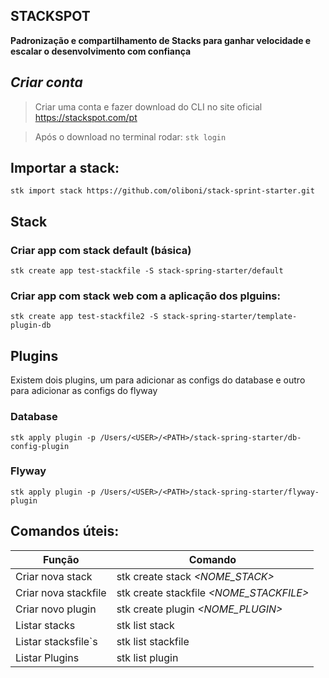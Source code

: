 ## STACKSPOT
**Padronização e compartilhamento de Stacks para ganhar velocidade e escalar o desenvolvimento com confiança**

## *Criar conta*
> Criar uma conta e fazer download do CLI no site oficial <https://stackspot.com/pt>

> Após o download no terminal rodar:
> ``stk login``

## Importar a stack:
```
stk import stack https://github.com/oliboni/stack-sprint-starter.git
```

## Stack

### Criar app com stack default (básica)
```
stk create app test-stackfile -S stack-spring-starter/default
```
### Criar app com stack web com a aplicação dos plguins:
```
stk create app test-stackfile2 -S stack-spring-starter/template-plugin-db
```

## Plugins

Existem dois plugins, um para adicionar as configs do database e outro para adicionar as configs do flyway

### Database
```
stk apply plugin -p /Users/<USER>/<PATH>/stack-spring-starter/db-config-plugin
```

### Flyway
```
stk apply plugin -p /Users/<USER>/<PATH>/stack-spring-starter/flyway-plugin
```

## Comandos úteis:


| Função               | Comando                                 |
|----------------------|-----------------------------------------|
| Criar nova stack     | stk create stack *<NOME_STACK>*         |
| Criar nova stackfile | stk create stackfile *<NOME_STACKFILE>* |
| Criar novo plugin    | stk create plugin *<NOME_PLUGIN>*       | 
| Listar stacks        | stk list stack                          | 
| Listar stacksfile`s  | stk list stackfile                      |
| Listar Plugins       | stk list plugin                         |
